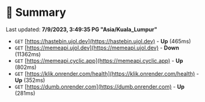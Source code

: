 # 📖 Summary
Last updated: **7/9/2023, 3:49:35 PG "Asia/Kuala_Lumpur"**

- `GET` [https://hastebin.ujol.dev](https://hastebin.ujol.dev) - **Up** (465ms)
- `GET` [https://memeapi.ujol.dev](https://memeapi.ujol.dev) - **Down** (11362ms)
- `GET` [https://memeapi.cyclic.app](https://memeapi.cyclic.app) - **Up** (802ms)
- `GET` [https://klik.onrender.com/health](https://klik.onrender.com/health) - **Up** (352ms)
- `GET` [https://dumb.onrender.com](https://dumb.onrender.com) - **Up** (281ms)
